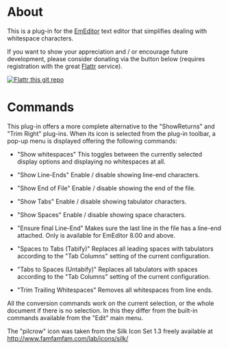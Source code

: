 # About

This is a plug-in for the [EmEditor](http://www.emeditor.com/) text editor that simplifies dealing with whitespace characters.

If you want to show your appreciation and / or encourage future development, please consider donating via the button below (requires registration with the great [Flattr](https://flattr.com/) service).

[![Flattr this git repo](http://api.flattr.com/button/flattr-badge-large.png)](https://flattr.com/submit/auto?user_id=sschuberth&url=https://github.com/sschuberth/emwhitespace/&title=EmEditor%20Whitespace%20Plug-in&language=english&tags=github&category=software)

# Commands

This plug-in offers a more complete alternative to the "ShowReturns" and "Trim
Right" plug-ins. When its icon is selected from the plug-in toolbar, a pop-up
menu is displayed offering the following commands:

* "Show whitespaces"
  This toggles between the currently selected display options and displaying
  no whitespaces at all.

* "Show Line-Ends"
  Enable / disable showing line-end characters.

* "Show End of File"
  Enable / disable showing the end of the file.

* "Show Tabs"
  Enable / disable showing tabulator characters.

* "Show Spaces"
  Enable / disable showing space characters.

* "Ensure final Line-End"
  Makes sure the last line in the file has a line-end attached. Only is
  available for EmEditor 8.00 and above.

* "Spaces to Tabs (Tabify)"
  Replaces all leading spaces with tabulators according to the "Tab Columns"
  setting of the current configuration.

* "Tabs to Spaces (Untabify)"
  Replaces all tabulators with spaces according to the "Tab Columns" setting
  of the current configuration.

* "Trim Trailing Whitespaces"
  Removes all whitespaces from line ends.

All the conversion commands work on the current selection, or the whole document
if there is no selection. In this they differ from the built-in commands
available from the "Edit" main menu.

The "pilcrow" icon was taken from the Silk Icon Set 1.3 freely available at
http://www.famfamfam.com/lab/icons/silk/
